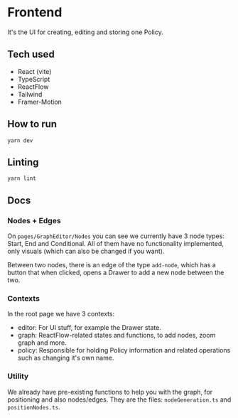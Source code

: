 # Frontend

It's the UI for creating, editing and storing one Policy. 

## Tech used

- React (vite)
- TypeScript
- ReactFlow
- Tailwind
- Framer-Motion

## How to run

```shell
yarn dev
```
## Linting

```shell
yarn lint
```

## Docs

### Nodes + Edges

On `pages/GraphEditor/Nodes` you can see we currently have 3 node types: Start,
End and Conditional. All of them have no functionality implemented, only visuals
(which can also be changed if you want).

Between two nodes, there is an edge of the type `add-node`, which has a button
that when clicked, opens a Drawer to add a new node between the two.

### Contexts

In the root page we have 3 contexts:

- editor: For UI stuff, for example the Drawer state.
- graph: ReactFlow-related states and functions, to add nodes, zoom graph and
  more.
- policy: Responsible for holding Policy information and related operations such as changing it's own name.

### Utility

We already have pre-existing functions to help you with the graph, for
positioning and also nodes/edges. They are the files: `nodeGeneration.ts` and
`positionNodes.ts`.